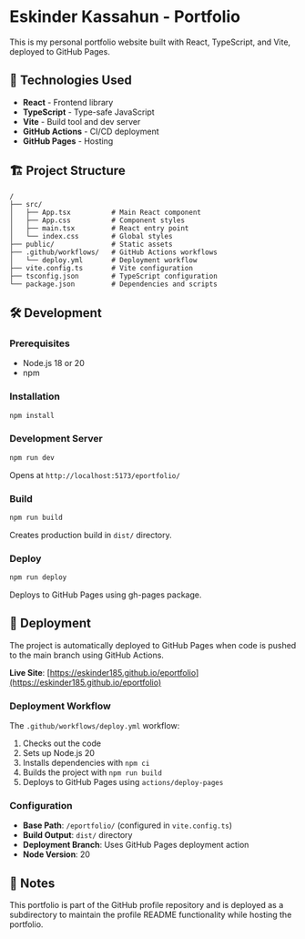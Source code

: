 # Eskinder Kassahun - Portfolio

This is my personal portfolio website built with React, TypeScript, and Vite, deployed to GitHub Pages.

## 🚀 Technologies Used

- **React** - Frontend library
- **TypeScript** - Type-safe JavaScript
- **Vite** - Build tool and dev server
- **GitHub Actions** - CI/CD deployment
- **GitHub Pages** - Hosting

## 🏗️ Project Structure

```
/
├── src/
│   ├── App.tsx          # Main React component
│   ├── App.css          # Component styles
│   ├── main.tsx         # React entry point
│   └── index.css        # Global styles
├── public/              # Static assets
├── .github/workflows/   # GitHub Actions workflows
│   └── deploy.yml       # Deployment workflow
├── vite.config.ts       # Vite configuration
├── tsconfig.json        # TypeScript configuration
└── package.json         # Dependencies and scripts
```

## 🛠️ Development

### Prerequisites
- Node.js 18 or 20
- npm

### Installation
```bash
npm install
```

### Development Server
```bash
npm run dev
```
Opens at `http://localhost:5173/eportfolio/`

### Build
```bash
npm run build
```
Creates production build in `dist/` directory.

### Deploy
```bash
npm run deploy
```
Deploys to GitHub Pages using gh-pages package.

## 🚢 Deployment

The project is automatically deployed to GitHub Pages when code is pushed to the main branch using GitHub Actions.

**Live Site**: [https://eskinder185.github.io/eportfolio](https://eskinder185.github.io/eportfolio)

### Deployment Workflow

The `.github/workflows/deploy.yml` workflow:
1. Checks out the code
2. Sets up Node.js 20
3. Installs dependencies with `npm ci`
4. Builds the project with `npm run build`
5. Deploys to GitHub Pages using `actions/deploy-pages`

### Configuration

- **Base Path**: `/eportfolio/` (configured in `vite.config.ts`)
- **Build Output**: `dist/` directory
- **Deployment Branch**: Uses GitHub Pages deployment action
- **Node Version**: 20

## 📝 Notes

This portfolio is part of the GitHub profile repository and is deployed as a subdirectory to maintain the profile README functionality while hosting the portfolio.